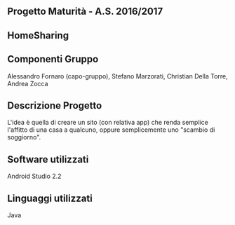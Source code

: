 ## Progetto Maturità - A.S. 2016/2017
## HomeSharing


## Componenti Gruppo
Alessandro Fornaro (capo-gruppo), Stefano Marzorati, Christian Della Torre, Andrea Zocca

## Descrizione Progetto
L'idea è quella di creare un sito (con relativa app) che renda semplice l'affitto di una casa a qualcuno, oppure semplicemente uno "scambio di soggiorno".

## Software utilizzati
Android Studio 2.2

## Linguaggi utilizzati
Java
